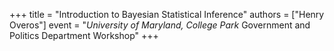 +++
title = "Introduction to Bayesian Statistical Inference"
authors = ["Henry Overos"]
event = "*University of Maryland, College Park* Government and Politics Department Workshop"
+++
